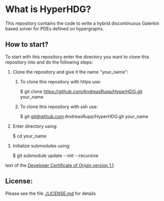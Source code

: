What is HyperHDG?
=================

This repository contains the code to write a hybrid discontinuous Galerkin based solver for PDEs
defined on hypergraphs.


How to start?
-------------

To start with this repository enter the directory you want to clone this repository into and do the
following steps:

1. Clone the repository and give it the name "your_name":

   1. To clone this repository with https use:
      
         $ git clone https://github.com/AndreasRupp/HyperHDG.git your_name

   1. To clone this repository with ssh use:
      
         $ git git@github.com:AndreasRupp/HyperHDG.git your_name

1. Enter directory using:

      $ cd your_name

1. Initialize submodules using:

      $ git submodule update --init --recursive



text of the [Developer Certificate of Origin version 1.1](https://developercertificate.org/)


License:
--------

Please see the file [./LICENSE.md](LICENSE.md) for details
